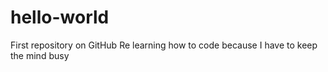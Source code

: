 # hello-world
First repository on GitHub
Re learning how to code because I have to keep the mind busy

